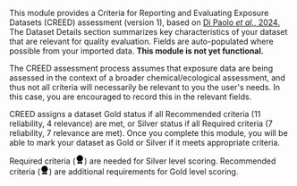 This module provides a Criteria for Reporting and Evaluating Exposure Datasets
(CREED) assessment (version 1), based on [Di Paolo *et al.*,
2024.](https://academic.oup.com/ieam/article/20/4/1019/7821760) The Dataset
Details section summarizes key characteristics of your dataset that are relevant
for quality evaluation. Fields are auto-populated where possible from your
imported data. **This module is not yet functional.**

The CREED assessment process assumes that exposure data are being assessed in
the context of a broader chemical/ecological assessment, and thus not all
criteria will necessarily be relevant to you the user's needs. In this case, you
are encouraged to record this in the relevant fields.

CREED assigns a dataset Gold status if all Recommended criteria (11 reliability,
4 relevance) are met, or Silver status if all Required criteria (7 reliability,
7 relevance are met). Once you complete this module, you will be able to mark
your dataset as Gold or Silver if it meets appropriate criteria.

Required criteria (<svg xmlns="http://www.w3.org/2000/svg" width="16"
  height="16" class="bi bi-award-fill CREED-required" viewBox="0 0 16 16"> <path
  d="m8 0 1.669.864 1.858.282.842 1.68 1.337 1.32L13.4 6l.306 1.854-1.337
1.32-.842 1.68-1.858.282L8 12l-1.669-.864-1.858-.282-.842-1.68-1.337-1.32L2.6
  6l-.306-1.854 1.337-1.32.842-1.68L6.331.864z"/> <path d="M4 11.794V16l4-1 4
  1v-4.206l-2.018.306L8 13.126 6.018 12.1z"/> </svg>) are needed for Silver
level scoring. Recommended criteria (<svg xmlns="http://www.w3.org/2000/svg"
width="16" height="16" class="bi bi-award-fill CREED-recommended" viewBox="0 0
16 16"> <path d="m8 0 1.669.864 1.858.282.842 1.68 1.337 1.32L13.4 6l.306
1.854-1.337 1.32-.842 1.68-1.858.282L8
12l-1.669-.864-1.858-.282-.842-1.68-1.337-1.32L2.6 6l-.306-1.854
1.337-1.32.842-1.68L6.331.864z"/> <path d="M4 11.794V16l4-1 4
1v-4.206l-2.018.306L8 13.126 6.018 12.1z"/> </svg>) are additional requirements
for Gold level scoring.